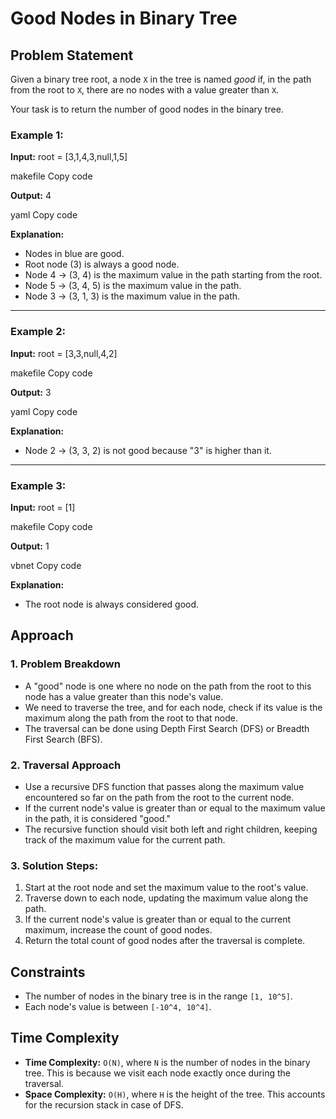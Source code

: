 # Good Nodes in Binary Tree

## Problem Statement

Given a binary tree root, a node `X` in the tree is named *good* if, in the path from the root to `X`, there are no nodes with a value greater than `X`.

Your task is to return the number of good nodes in the binary tree.

### Example 1:

**Input:**
root = [3,1,4,3,null,1,5]

makefile
Copy code

**Output:**
4

yaml
Copy code

**Explanation:**
- Nodes in blue are good.
- Root node (3) is always a good node.
- Node 4 → (3, 4) is the maximum value in the path starting from the root.
- Node 5 → (3, 4, 5) is the maximum value in the path.
- Node 3 → (3, 1, 3) is the maximum value in the path.

---

### Example 2:

**Input:**
root = [3,3,null,4,2]

makefile
Copy code

**Output:**
3

yaml
Copy code

**Explanation:**
- Node 2 → (3, 3, 2) is not good because "3" is higher than it.

---

### Example 3:

**Input:**
root = [1]

makefile
Copy code

**Output:**
1

vbnet
Copy code

**Explanation:**
- The root node is always considered good.

## Approach

### 1. Problem Breakdown
- A "good" node is one where no node on the path from the root to this node has a value greater than this node's value.
- We need to traverse the tree, and for each node, check if its value is the maximum along the path from the root to that node.
- The traversal can be done using Depth First Search (DFS) or Breadth First Search (BFS).

### 2. Traversal Approach
- Use a recursive DFS function that passes along the maximum value encountered so far on the path from the root to the current node.
- If the current node's value is greater than or equal to the maximum value in the path, it is considered "good."
- The recursive function should visit both left and right children, keeping track of the maximum value for the current path.

### 3. Solution Steps:
1. Start at the root node and set the maximum value to the root's value.
2. Traverse down to each node, updating the maximum value along the path.
3. If the current node's value is greater than or equal to the current maximum, increase the count of good nodes.
4. Return the total count of good nodes after the traversal is complete.

## Constraints
- The number of nodes in the binary tree is in the range `[1, 10^5]`.
- Each node's value is between `[-10^4, 10^4]`.

## Time Complexity
- **Time Complexity:** `O(N)`, where `N` is the number of nodes in the binary tree. This is because we visit each node exactly once during the traversal.
- **Space Complexity:** `O(H)`, where `H` is the height of the tree. This accounts for the recursion stack in case of DFS.
